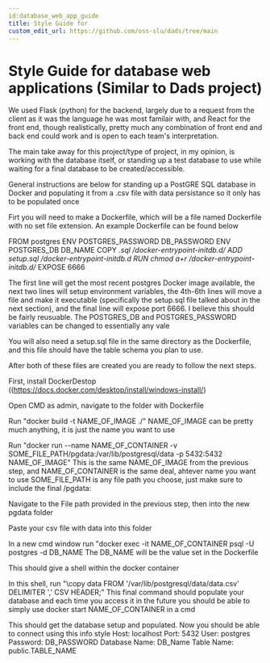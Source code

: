 ```yaml
---
id:database_web_app_guide
title: Style Guide for 
custom_edit_url: https://github.com/oss-slu/dads/tree/main
---
```


# Style Guide for database web applications (Similar to Dads project)

We used Flask (python) for the backend, largely due to a request from the client as it was the language he was most familair with, and React for the front end, though
realistically, pretty much any combination of front end and back end could work and is open to each team's interpretation. 

The main take away for this project/type of project, in my opinion, is working with the database itself, or standing up a test database to use while waiting 
for a final database to be created/accessible. 

General instructions are below for standing up a PostGRE SQL database in Docker and populating it from a .csv file with data persistance so it only has to be populated once

Firt you will need to make a Dockerfile, which will be a file named Dockerfile with no set file extension. An example Dockerfile can be found below

FROM postgres
ENV POSTGRES_PASSWORD DB_PASSWORD
ENV POSTGRES_DB DB_NAME
COPY *.sql /docker-entrypoint-initdb.d/
ADD setup.sql /docker-entrypoint-initdb.d
RUN chmod a+r /docker-entrypoint-initdb.d/*
EXPOSE 6666

The first line will get the most recent postgres Docker image available, the next two lines will setup environment variables, the 4th-6th lines will move a file
and make it executable (specifically the setup.sql file talked about in the next section), and the final line will expose port 6666. 
I believe this should be fairly reusuable. The POSTGRES_DB and POSTGRES_PASSWORD variables can be changed to essentially any vale

You will also need a setup.sql file in the same directory as the Dockerfile, and this file should have the table schema you plan to use.

After both of these files are created you are ready to follow the next steps.

First, install DockerDestop ((https://docs.docker.com/desktop/install/windows-install/)

Open CMD as admin, navigate to the folder with Dockerfile

Run "docker build -t NAME_OF_IMAGE ./" 
    NAME_OF_IMAGE can be pretty much anything, it is just the name you want to use

Run "docker run --name NAME_OF_CONTAINER -v SOME_FILE_PATH/pgdata:/var/lib/postgresql/data -p 5432:5432 NAME_OF_IMAGE"
    This is the same NAME_OF_IMAGE from the previous step, and NAME_OF_CONTAINER is the same deal, ahtever name you want to use
     SOME_FILE_PATH is any file path you choose, just make sure to include the final /pgdata:

Navigate to the File path provided in the previous step, then into the new pgdata folder

Paste your csv file with data into this folder

In a new cmd window run "docker exec -it NAME_OF_CONTAINER psql -U postgres -d DB_NAME
    The DB_NAME will be the value set in the Dockerfile

This should give a shell within the docker container

In this shell, run "\copy data FROM '/var/lib/postgresql/data/data.csv' DELIMITER ',' CSV HEADER;"
    This final command should populate your database and each time you access it in the future you should be able to simply use 
    docker start NAME_OF_CONTAINER
    in a cmd
    
    
This should get the database setup and populated. Now you should be able to connect using this info style
Host: localhost
Port: 5432
User: postgres
Password: DB_PASSWORD
Database Name: DB_Name
Table Name: public.TABLE_NAME

